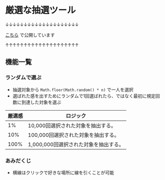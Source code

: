 # 厳選な抽選ツール
↓↓↓↓↓↓↓↓↓↓↓↓↓↓↓↓↓↓↓↓

[こちら](https://gensei.sakurapa.com/) で公開しています

↑↑↑↑↑↑↑↑↑↑↑↑↑↑↑↑↑↑↑↑

## 機能一覧

### ランダムで選ぶ
- 抽選対象から `Math.floor(Math.random() * n)` で一人を選択
- 選ばれた感を出すためにランダムで1回選ばれたら、ではなく最初に規定回数に到達した対象を選ぶ

厳選感 | ロジック
---|---
1%  |10,000回選択された対象を抽出する。
10% | 100,000回選択された対象を抽出する。
100% | 1,000,000回選択された対象を抽出する。

### あみだくじ
- 横線はクリックで好きな場所に線を引くことが可能
